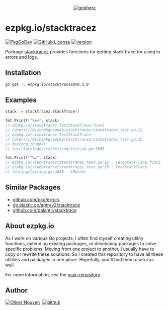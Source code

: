 <div align="center">

[![gopherz](https://ezpkg.io/_/gopherz.svg)](https://ezpkg.io)

</div>

# ezpkg.io/stacktracez

[![PkgGoDev](https://pkg.go.dev/badge/ezpkg.io/stacktracez)](https://pkg.go.dev/ezpkg.io/stacktracez)
[![GitHub License](https://img.shields.io/github/license/ezpkg/stacktracez)](https://github.com/ezpkg/stacktracez/tree/main/LICENSE)
[![version](https://img.shields.io/github/v/tag/ezpkg/stacktracez?label=version)](https://pkg.go.dev/ezpkg.io/stacktracez?tab=versions)

Package [stacktracez](https://pkg.go.dev/ezpkg.io/stacktracez) provides functions for getting stack trace for using in errors and logs.

## Installation

```sh
go get -u ezpkg.io/stacktracez@v0.1.0
```

## Examples

```go
stack := stacktracez.StackTrace()

fmt.Printf("%+v", stack)
// ezpkg.io/stacktracez.TestStackTrace.func1
// /Users/i/ws/ezpkg/ezpkg/stacktracez/stacktracez_test.go:12
// ezpkg.io/stacktracez.TestStackTrace
// /Users/i/ws/ezpkg/ezpkg/stacktracez/stacktracez_test.go:15
// testing.tRunner
// /usr/local/go/src/testing/testing.go:1689

fmt.Printf("%v", stack)
// ezpkg.io/stacktracez/stacktracez_test.go:12 · TestStackTrace.func1
// ezpkg.io/stacktracez/stacktracez_test.go:15 · TestStackTrace
// testing/testing.go:1689 · tRunner
```

## Similar Packages

- [github.com/pkg/errors](https://github.com/pkg/errors)
- [go.elastic.co/apm/v2/stacktrace](https://pkg.go.dev/go.elastic.co/apm/v2/stacktrace)
- [github.com/palantir/stacktrace](github.com/palantir/stacktrace)

## About ezpkg.io

As I work on various Go projects, I often find myself creating utility functions, extending existing packages, or developing packages to solve specific problems. Moving from one project to another, I usually have to copy or rewrite these solutions. So I created this repository to have all these utilities and packages in one place. Hopefully, you'll find them useful as well.

For more information, see the [main repository](https://github.com/ezpkg/ezpkg).

## Author

[![Oliver Nguyen](https://olivernguyen.io/_/badge.svg)](https://olivernguyen.io)&nbsp;&nbsp;[![github](https://img.shields.io/badge/GitHub-100000?style=for-the-badge&logo=github&logoColor=white)](https://github.com/iOliverNguyen)
